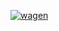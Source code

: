 [![wagen](https://user-images.githubusercontent.com/55478663/182243202-40624bc8-5d72-490e-a1c4-425ef5fd4b6c.png)](https://www.press.bmwgroup.com/deutschland/article/attachment/T0309051DE/464281)